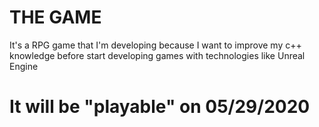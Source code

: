 # THE GAME

It's a RPG game that I'm developing because I want to improve my c++ knowledge before start developing games with technologies like Unreal Engine

# It will be "playable" on 05/29/2020 
